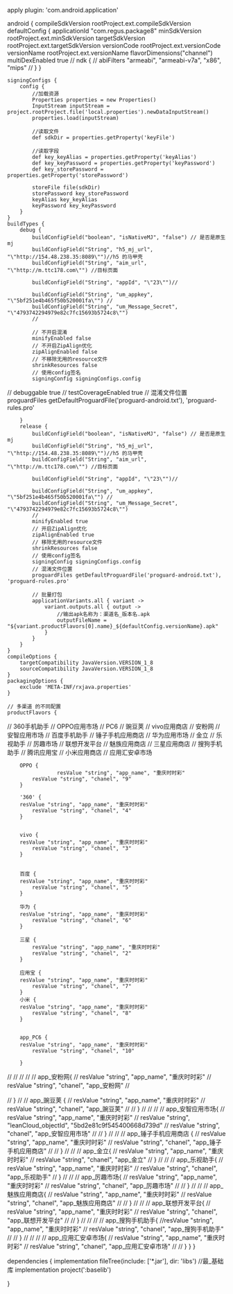 apply plugin: 'com.android.application'

android {
    compileSdkVersion rootProject.ext.compileSdkVersion
    defaultConfig {
        applicationId "com.regus.package8"
        minSdkVersion rootProject.ext.minSdkVersion
        targetSdkVersion rootProject.ext.targetSdkVersion
        versionCode rootProject.ext.versionCode
        versionName rootProject.ext.versionName
        flavorDimensions("channel")
        multiDexEnabled true
//        ndk {
//            abiFilters "armeabi", "armeabi-v7a", "x86", "mips"
//        }
    }


    signingConfigs {
        config {
            //加载资源
            Properties properties = new Properties()
            InputStream inputStream = project.rootProject.file('local.properties').newDataInputStream()
            properties.load(inputStream)

            //读取文件
            def sdkDir = properties.getProperty('keyFile')

            //读取字段
            def key_keyAlias = properties.getProperty('keyAlias')
            def key_keyPassword = properties.getProperty('keyPassword')
            def key_storePassword = properties.getProperty('storePassword')

            storeFile file(sdkDir)
            storePassword key_storePassword
            keyAlias key_keyAlias
            keyPassword key_keyPassword
        }
    }
    buildTypes {
        debug {
            buildConfigField("boolean", "isNativeMJ", "false") // 是否是原生mj
            buildConfigField("String", "h5_mj_url", "\"http://154.48.238.35:8089\"")//h5 的马甲壳
            buildConfigField("String", "aim_url", "\"http://m.ttc178.com\"") //目标页面

            buildConfigField("String", "appId", "\"23\"")//

            buildConfigField("String", "um_appkey", "\"5bf251e4b465f50b520001fa\"") //
            buildConfigField("String", "um_Message_Secret", "\"4793742294979e82c7fc15693b5724c8\"")
            //

            // 不开启混淆
            minifyEnabled false
            // 不开启ZipAlign优化
            zipAlignEnabled false
            // 不移除无用的resource文件
            shrinkResources false
            // 使用config签名
            signingConfig signingConfigs.config
//            debuggable true
//            testCoverageEnabled true
            // 混淆文件位置
            proguardFiles getDefaultProguardFile('proguard-android.txt'), 'proguard-rules.pro'

        }
        release {
            buildConfigField("boolean", "isNativeMJ", "false") // 是否是原生mj
            buildConfigField("String", "h5_mj_url", "\"http://154.48.238.35:8089\"")//h5 的马甲壳
            buildConfigField("String", "aim_url", "\"http://m.ttc178.com\"") //目标页面

            buildConfigField("String", "appId", "\"23\"")//

            buildConfigField("String", "um_appkey", "\"5bf251e4b465f50b520001fa\"") //
            buildConfigField("String", "um_Message_Secret", "\"4793742294979e82c7fc15693b5724c8\"")
            //
            minifyEnabled true
            // 开启ZipAlign优化
            zipAlignEnabled true
            // 移除无用的resource文件
            shrinkResources false
            // 使用config签名
            signingConfig signingConfigs.config
            // 混淆文件位置
            proguardFiles getDefaultProguardFile('proguard-android.txt'), 'proguard-rules.pro'

            // 批量打包
            applicationVariants.all { variant ->
                variant.outputs.all { output ->
                    //输出apk名称为：渠道名_版本名.apk
                    outputFileName = "${variant.productFlavors[0].name}_${defaultConfig.versionName}.apk"
                }
            }
        }
    }
    compileOptions {
        targetCompatibility JavaVersion.VERSION_1_8
        sourceCompatibility JavaVersion.VERSION_1_8
    }
    packagingOptions {
        exclude 'META-INF/rxjava.properties'
    }

    // 多渠道 的不同配置
    productFlavors {

//        360手机助手
//        OPPO应用市场
//        PC6
//        豌豆荚
//        vivo应用商店
//        安粉网
//        安智应用市场
//        百度手机助手
//        锤子手机应用商店
//        华为应用市场
//        金立
//        乐视助手
//        厉趣市场
//        联想开发平台
//        魅族应用商店
//        三星应用商店
//        搜狗手机助手
//        腾讯应用宝
//        小米应用商店
//        应用汇安卓市场



        OPPO {
                    resValue "string", "app_name", "重庆时时彩"
            resValue "string", "chanel", "9"
        }

        '360' {
        resValue "string", "app_name", "重庆时时彩"
            resValue "string", "chanel", "4"
        }


        vivo {
        resValue "string", "app_name", "重庆时时彩"
            resValue "string", "chanel", "3"
        }


        百度 {
        resValue "string", "app_name", "重庆时时彩"
            resValue "string", "chanel", "5"
        }

        华为 {
        resValue "string", "app_name", "重庆时时彩"
            resValue "string", "chanel", "6"
        }

        三星 {
            resValue "string", "app_name", "重庆时时彩"
            resValue "string", "chanel", "2"
        }

        应用宝 {
        resValue "string", "app_name", "重庆时时彩"
            resValue "string", "chanel", "7"
        }
        小米 {
        resValue "string", "app_name", "重庆时时彩"
            resValue "string", "chanel", "8"
        }


        app_PC6 {
        resValue "string", "app_name", "重庆时时彩"
            resValue "string", "chanel", "10"

        }













//
//
//
//
//        app_安粉网{
//        resValue "string", "app_name", "重庆时时彩"
//            resValue "string", "chanel", "app_安粉网"
//

//        }
//
//        app_豌豆荚 {
//        resValue "string", "app_name", "重庆时时彩"
//            resValue "string", "chanel", "app_豌豆荚"
//
//        }
//
//
//
//        app_安智应用市场{
//        resValue "string", "app_name", "重庆时时彩"
//        resValue "string", "leanCloud_objectId", "5bd2e81c9f545400668d739d"
//            resValue "string", "chanel", "app_安智应用市场"
//
//        }
//
//
//        app_锤子手机应用商店 {
//        resValue "string", "app_name", "重庆时时彩"
//            resValue "string", "chanel", "app_锤子手机应用商店"
//
//        }
//
//
//        app_金立{
//        resValue "string", "app_name", "重庆时时彩"
//            resValue "string", "chanel", "app_金立"
//        }
//
//
//        app_乐视助手{
//        resValue "string", "app_name", "重庆时时彩"
//            resValue "string", "chanel", "app_乐视助手"
//        }
//
//
//        app_厉趣市场{
//        resValue "string", "app_name", "重庆时时彩"
//            resValue "string", "chanel", "app_厉趣市场"
//
//        }
//
//
//        app_魅族应用商店{
//        resValue "string", "app_name", "重庆时时彩"
//            resValue "string", "chanel", "app_魅族应用商店"
//
//        }
//
//
//        app_联想开发平台{
//        resValue "string", "app_name", "重庆时时彩"
//            resValue "string", "chanel", "app_联想开发平台"
//
//        }
//
//
//
//        app_搜狗手机助手{
        //resValue "string", "app_name", "重庆时时彩"
//            resValue "string", "chanel", "app_搜狗手机助手"
//
//        }
//
//
//
//        app_应用汇安卓市场{
//        resValue "string", "app_name", "重庆时时彩"
//            resValue "string", "chanel", "app_应用汇安卓市场"
//
//        }
    }
}

dependencies {
    implementation fileTree(include: ['*.jar'], dir: 'libs')
    //最_基础库
    implementation project(':baselib')

}
